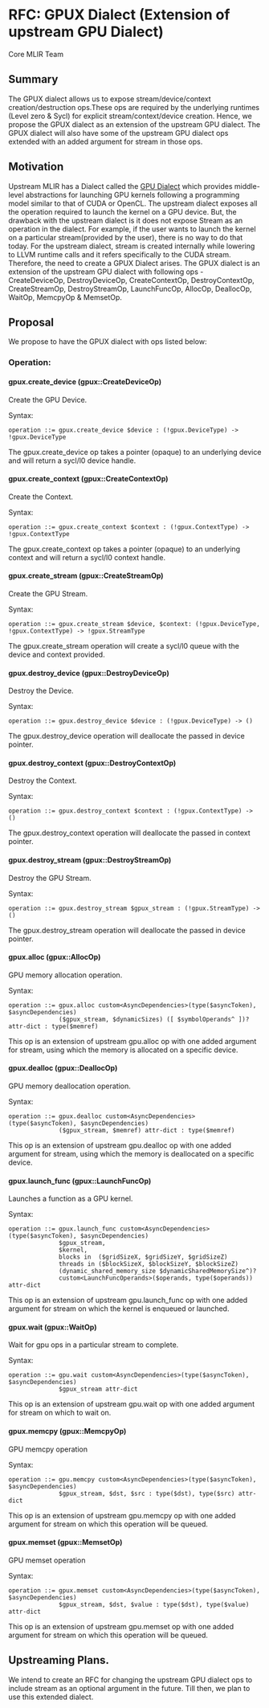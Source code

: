 # RFC: GPUX Dialect (Extension of upstream GPU Dialect)

Core MLIR Team

## Summary

The GPUX dialect allows us to expose stream/device/context creation/destruction ops.These ops are required by the underlying runtimes (Level zero & Sycl) for explicit stream/context/device creation. Hence, we propose the GPUX dialect as an extension of the upstream GPU dialect.
The GPUX dialect will also have some of the upstream GPU dialect ops extended with an added argument for stream in those ops.

## Motivation

Upstream MLIR has a Dialect called the [GPU Dialect](https://mlir.llvm.org/docs/Dialects/GPU/) which provides middle-level abstractions for launching GPU kernels following a programming model similar to that of CUDA or OpenCL. The upstream dialect exposes all the operation required to launch the kernel on a GPU device. But, the drawback with the upstream dialect is it does not expose Stream as an operation in the dialect. For example, if the user wants to launch the kernel on a particular stream(provided by the user), there is no way to do that today. For the upstream dialect, stream is created internally while lowering to LLVM runtime calls and it refers specifically to the CUDA stream. Therefore, the need to create a GPUX Dialect arises. The GPUX dialect is an extension of the upstream GPU dialect with following ops - CreateDeviceOp, DestroyDeviceOp, CreateContextOp, DestroyContextOp, CreateStreamOp, DestroyStreamOp, LaunchFuncOp, AllocOp, DeallocOp, WaitOp, MemcpyOp & MemsetOp.

## Proposal

We propose to have the GPUX dialect with ops listed below:

### Operation:

#### gpux.create_device (gpux::CreateDeviceOp)

Create the GPU Device.

Syntax:

```
operation ::= gpux.create_device $device : (!gpux.DeviceType) -> !gpux.DeviceType
```

The gpux.create_device op takes a pointer (opaque) to an underlying device and will return a sycl/l0 device handle.


#### gpux.create_context (gpux::CreateContextOp)

Create the Context.

Syntax:

```
operation ::= gpux.create_context $context : (!gpux.ContextType) -> !gpux.ContextType
```

The gpux.create_context op takes a pointer (opaque) to an underlying context and will return a sycl/l0 context handle.


#### gpux.create_stream (gpux::CreateStreamOp)

Create the GPU Stream.

Syntax:

```
operation ::= gpux.create_stream $device, $context: (!gpux.DeviceType, !gpux.ContextType) -> !gpux.StreamType
```

The gpux.create_stream operation will create a sycl/l0 queue with the device and context provided.


#### gpux.destroy_device (gpux::DestroyDeviceOp)

Destroy the Device.

Syntax:

```
operation ::= gpux.destroy_device $device : (!gpux.DeviceType) -> ()
```

The gpux.destroy_device operation will deallocate the passed in device pointer.


#### gpux.destroy_context (gpux::DestroyContextOp)

Destroy the Context.

Syntax:

```
operation ::= gpux.destroy_context $context : (!gpux.ContextType) -> ()
```

The gpux.destroy_context operation will deallocate the passed in context pointer.


#### gpux.destroy_stream (gpux::DestroyStreamOp)

Destroy the GPU Stream.

Syntax:

```
operation ::= gpux.destroy_stream $gpux_stream : (!gpux.StreamType) -> ()
```

The gpux.destroy_stream operation will deallocate the passed in device pointer.

#### gpux.alloc (gpux::AllocOp)

GPU memory allocation operation.

Syntax:

```
operation ::= gpux.alloc custom<AsyncDependencies>(type($asyncToken), $asyncDependencies)
              ($gpux_stream, $dynamicSizes) ([ $symbolOperands^ ])? attr-dict : type($memref)
```

This op is an extension of upstream gpu.alloc op with one added argument for stream, using which the memory is allocated on a specific device.


#### gpux.dealloc (gpux::DeallocOp)

GPU memory deallocation operation.

Syntax:

```
operation ::= gpux.dealloc custom<AsyncDependencies>(type($asyncToken), $asyncDependencies)
              ($gpux_stream, $memref) attr-dict : type($memref)
```

This op is an extension of upstream gpu.dealloc op with one added argument for stream, using which the memory is deallocated on a specific device.


#### gpux.launch_func (gpux::LaunchFuncOp)

Launches a function as a GPU kernel.

Syntax:

```
operation ::= gpux.launch_func custom<AsyncDependencies>(type($asyncToken), $asyncDependencies)
              $gpux_stream,
              $kernel,
              blocks in  ($gridSizeX, $gridSizeY, $gridSizeZ)
              threads in ($blockSizeX, $blockSizeY, $blockSizeZ)
              (dynamic_shared_memory_size $dynamicSharedMemorySize^)?
              custom<LaunchFuncOperands>($operands, type($operands)) attr-dict
```

This op is an extension of upstream gpu.launch_func op with one added argument for stream on which the kernel is enqueued or launched.

#### gpux.wait (gpux::WaitOp)

Wait for gpu ops in a particular stream to complete.

Syntax:

```
operation ::= gpu.wait custom<AsyncDependencies>(type($asyncToken), $asyncDependencies)
              $gpux_stream attr-dict
```

This op is an extension of upstream gpu.wait op with one added argument for stream on which to wait on.


#### gpux.memcpy (gpux::MemcpyOp)

GPU memcpy operation

Syntax:

```
operation ::= gpu.memcpy custom<AsyncDependencies>(type($asyncToken), $asyncDependencies)
              $gpux_stream, $dst, $src : type($dst), type($src) attr-dict
```

This op is an extension of upstream gpu.memcpy op with one added argument for stream on which this operation will be queued.


#### gpux.memset (gpux::MemsetOp)

GPU memset operation

Syntax:

```
operation ::= gpux.memset custom<AsyncDependencies>(type($asyncToken), $asyncDependencies)
              $gpux_stream, $dst, $value : type($dst), type($value) attr-dict
```

This op is an extension of upstream gpu.memset op with one added argument for stream on which this operation will be queued.

## Upstreaming Plans.

We intend to create an RFC for changing the upstream GPU dialect ops to include stream as an optional argument in the future. Till then, we plan to use this extended dialect.

